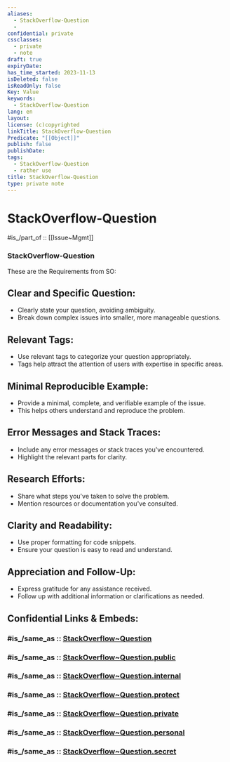 ```yaml
---
aliases:
  - StackOverflow-Question
  - 
confidential: private
cssclasses:
  - private
  - note
draft: true
expiryDate:
has_time_started: 2023-11-13
isDeleted: false
isReadOnly: false
Key: Value
keywords:
  - StackOverflow-Question
lang: en
layout:
license: (c)copyrighted
linkTitle: StackOverflow-Question
Predicate: "[[Object]]"
publish: false
publishDate:
tags:
  - StackOverflow-Question
  - rather use
title: StackOverflow-Question
type: private note
---
```


# StackOverflow-Question 

#is_/part_of :: [[Issue~Mgmt]] 

### StackOverflow-Question 

These are the Requirements from SO: 

## Clear and Specific Question:
- Clearly state your question, avoiding ambiguity.
- Break down complex issues into smaller, more manageable questions.

## Relevant Tags:
- Use relevant tags to categorize your question appropriately.
- Tags help attract the attention of users with expertise in specific areas.

## Minimal Reproducible Example: 

- Provide a minimal, complete, and verifiable example of the issue.
- This helps others understand and reproduce the problem.

## Error Messages and Stack Traces:

- Include any error messages or stack traces you've encountered.
- Highlight the relevant parts for clarity.

## Research Efforts:

- Share what steps you've taken to solve the problem.
- Mention resources or documentation you've consulted.

## Clarity and Readability: 

- Use proper formatting for code snippets.
- Ensure your question is easy to read and understand.

## Appreciation and Follow-Up:

- Express gratitude for any assistance received.
- Follow up with additional information or clarifications as needed.


## Confidential Links & Embeds: 

### #is_/same_as :: [StackOverflow~Question](StackOverflow~Question.md) 

### #is_/same_as :: [StackOverflow~Question.public](/_public/Society/Economics/Business/Business-Entity/IT~Company/StackOverflow/StackOverflow~Question.public.md) 

### #is_/same_as :: [StackOverflow~Question.internal](/_internal/Society/Economics/Business/Business-Entity/IT~Company/StackOverflow/StackOverflow~Question.internal.md) 

### #is_/same_as :: [StackOverflow~Question.protect](/_protect/Society/Economics/Business/Business-Entity/IT~Company/StackOverflow/StackOverflow~Question.protect.md) 

### #is_/same_as :: [StackOverflow~Question.private](/_private/Society/Economics/Business/Business-Entity/IT~Company/StackOverflow/StackOverflow~Question.private.md) 

### #is_/same_as :: [StackOverflow~Question.personal](/_personal/Society/Economics/Business/Business-Entity/IT~Company/StackOverflow/StackOverflow~Question.personal.md) 

### #is_/same_as :: [StackOverflow~Question.secret](/_secret/Society/Economics/Business/Business-Entity/IT~Company/StackOverflow/StackOverflow~Question.secret.md)

